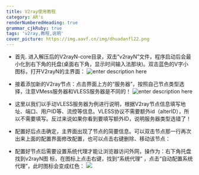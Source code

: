 ```yaml
---
title: V2ray使用教程
category: AR's
renderNumberedHeading: true
grammar_cjkRuby: true
tags: 'v2ray,教程,说明'
cover_picture: https://img.aavf.cn/img/dhuadanfl22.png
---
```




 - 首先. 进入解压后的V2rayN-core目录，双击”v2rayN”文件，程序启动后会最小化到右下角的托盘(桌面右下角，显示时间输入法那块)。双击蓝色的V字小图标，打开V2rayN的主界面：
![enter description here](https://img.aavf.cn/img/dhuadanfl22.png)
 

- 接着添加新的V2ray节点：点击界面上方的“服务器”，按照自己节点类型选择，注意VMess服务器和VLESS服务器是不同的！
![enter description here](https://img.aavf.cn/img/202004201523.png)

- 这里以我们以手动VLESS服务器为例进行说明，根据V2ray节点信息填写地址、端口、用户ID等、流控等信息。VLESS协议不需要额外id（alterID），所以不需要填写。反过来说如果你看到要填写额外ID，说明服务器类型选错了！

- 配置好后点击确定，主界面出现了节点的简要信息。可以双击节点那一行再次出来上面的配置界面修改配置，也可以点击右键删除、移动该节点：

- 配置好节点后需要设置系统代理才能让浏览器访问外网，操作为：右下角托盘找到v2rayN图
标，在图标上点击右键，找到“系统代理” ，点击“自动配置系统代理”，此时图标会变成红色：
![](https://img.aavf.cn/img/202204201528.png)